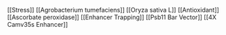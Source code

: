 [[Stress]]
[[Agrobacterium tumefaciens]]
[[Oryza sativa L]]
[[Antioxidant]]
[[Ascorbate peroxidase]]
[[Enhancer Trapping]]
[[Psb11 Bar Vector]]
[[4X Camv35s Enhancer]]
